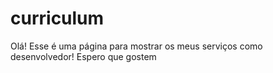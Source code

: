 # curriculum
Olá! Esse é uma página para mostrar os meus serviços como desenvolvedor! Espero que gostem
